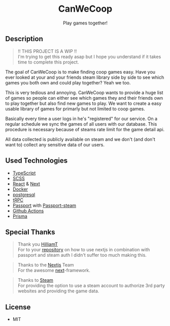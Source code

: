 <div align=center>
  <h1>CanWeCoop</h1>
  <p>Play games together!</p>
</div>

## Description
> !! THIS PROJECT IS A WIP !! </br>
> I'm trying to get this ready asap but I hope you understand if it takes time to complete this project.

The goal of CanWeCoop is to make finding coop games easy. Have you ever looked at your and your friends steam library side by side to see which games you both own and could play together? Yeah we too.

This is very tedious and annoying. CanWeCoop wants to provide a huge list of games so people can either see which games they and their friends own to play together but also find new games to play. We want to create a easy usable library of games for primarly but not limited to coop games.

Basically every time a user logs in he's "registered" for our service. On a regular schedule we sync the games of all users with our database. This procedure is necessary because of steams rate limit for the game detail api.

All data collected is publicly available on steam and we don't (and don't want to) collect any sensitive data of our users. 


## Used Technologies
- [TypeScript](https://www.typescriptlang.org/)
- [SCSS](https://sass-lang.com/)
- [React](https://reactjs.org/) & [Next](https://nextjs.org/)
- [Docker](https://www.docker.com/)
- [postgresql](https://www.postgresql.org/)
- [tRPC](https://trpc.io/)
- [Passport](https://www.passportjs.org/) with [Passport-steam](https://www.passportjs.org/packages/passport-steam/)
- [Github Actions](https://docs.github.com/en/actions)
- [Prisma](https://www.prisma.io/)

## Special Thanks
> Thank you [HilliamT](https://github.com/HilliamT) </br>
> For to your [repository](https://github.com/HilliamT/nextjs-steam-auth) on how to use nextjs in combination with passport and steam auth I didn't suffer too much making this.

> Thanks to the [Nextjs](https://nextjs.org/) Team </br>
> For the awesome [next](https://nextjs.org/)-framework.

> Thanks to [Steam](https://store.steampowered.com/) </br>
> For providing the option to use a steam account to authorize 3rd party websites and providing the game data.

## License
- MIT
